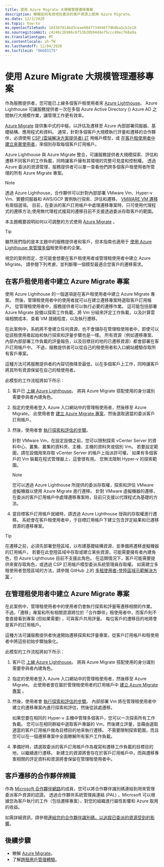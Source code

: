 ```yaml
---
title: 使用 Azure Migrate 大規模管理遷移專案
description: 瞭解如何有效地在委派的客戶資源上使用 Azure Migrate。
ms.date: 12/3/2020
ms.topic: how-to
ms.openlocfilehash: 184307814bd3ceae6047734946f79b0ba5cb2e10
ms.sourcegitcommit: c4246c2b986c6f53b20b94d4e75ccc49ec768a9a
ms.translationtype: MT
ms.contentlocale: zh-TW
ms.lasthandoff: 12/04/2020
ms.locfileid: "96603175"
---
```

# <a name="manage-migration-projects-at-scale-with-azure-migrate"></a>使用 Azure Migrate 大規模管理遷移專案

作為服務提供者，您可能已上線多個客戶租使用者來 [Azure Lighthouse](../overview.md)。 Azure Lighthouse 可讓服務提供者一次在多個 Azure Active Directory () Azure AD 之間執行大規模作業，讓管理工作更有效率。

[Azure Migrate](../../migrate/migrate-services-overview.md) 提供集中式的中樞，以評估及遷移至 Azure 內部部署伺服器、基礎結構、應用程式和資料。 通常，針對多個客戶大規模執行評量和遷移的合作夥伴，必須使用 [CSP (雲端解決方案提供者) 訂](/partner-center/customers-revoke-admin-privileges) 用帳戶模型，或 [在客戶租使用者中建立來賓使用者](/azure/active-directory/external-identities/what-is-b2b)，來個別存取每個客戶訂用帳戶。

Azure Lighthouse 與 Azure Migrate 整合，可讓服務提供者大規模探索、評估和遷移不同客戶的工作負載，同時讓客戶擁有其環境的完整可見度和控制權。 透過 Azure 委派的資源管理，服務提供者可以單一查看他們跨多個客戶租使用者所管理的所有 Azure Migrate 專案。

> [!NOTE]
> 透過 Azure Lighthouse，合作夥伴可以針對內部部署 VMware Vm、Hyper-v Vm、實體伺服器和 AWS/GCP 實例執行探索、評估和遷移。 [VMWARE VM 遷移](../../migrate/server-migrate-overview.md)有兩個選項。 目前，在委派的客戶訂用帳戶中處理遷移專案時，只可使用代理程式的遷移方法;使用無代理程式複寫的遷移目前不支援透過委派存取客戶的範圍。

本主題概要說明如何以可調整的方式使用 [Azure Migrate](../../migrate/migrate-services-overview.md) 。

> [!TIP]
> 雖然我們指的是本主題中的服務提供者和客戶，但本指南也適用于 [使用 Azure Lighthouse 來管理多個](../concepts/enterprise.md)租使用者的企業。

視您的案例而定，您可能會想要在客戶租使用者或管理租使用者中建立 Azure Migrate。 請參閱下列考慮，並判斷哪一個模型最適合您客戶的遷移需求。

## <a name="create-an-azure-migrate-project-in-the-customer-tenant"></a>在客戶租使用者中建立 Azure Migrate 專案

使用 Azure Lighthouse 的一個選項是在客戶租使用者中建立 Azure Migrate 專案。 然後，管理租使用者中的使用者就可以在建立遷移專案時選取客戶訂用帳戶。 從管理租使用者中，服務提供者可以執行必要的遷移作業。 這可能包括部署 Azure Migrate 設備以探索工作負載、將 Vm 分組來評定工作負載，以及計算雲端相關成本、查看 VM 就緒程度，以及執行遷移。

在此案例中，系統將不會建立任何資源，也不會儲存在管理租使用者中，即使可以從該租使用者起始和執行探索和評量步驟也是一樣。 所有資源（例如遷移專案、內部內部部署工作負載的評量報告，以及目標目的地的已遷移資源）都會部署在客戶訂用帳戶中。 不過，服務提供者可以從自己的租使用者和入口網站體驗存取所有客戶專案。

這種方法可將服務提供者的內容切換降至最低，以在多個客戶上工作，同時讓客戶將其所有資源保留在自己的租使用者。

此模型的工作流程將如下所示：

1. 客戶已 [上線 Azure Lighthouse](onboard-customer.md)。 將與 Azure Migrate 搭配使用的身分識別需要參與者內建角色。
1. 指定的使用者登入 Azure 入口網站中的管理租使用者，然後移至 Azure Migrate。 此使用者會 [建立 Azure Migrate 專案](/migrate/create-manage-projects.md)，然後選取適當的委派客戶訂用帳戶。
1. 然後，使用者會 [執行探索和評估的步驟](../../migrate/tutorial-discover-vmware.md)。

   針對 VMware Vm，在設定設備之前，您可以限制探索 vCenter Server 的資料中心、叢集、叢集的資料夾、主機、主機的資料夾或個別 Vm。 若要設定範圍，請在設備用來存取 vCenter Server 的帳戶上指派許可權。 如果有多個客戶的 Vm 裝載在程式管理器上，這會很有用。 您無法限制 Hyper-v 的探索範圍。

    > [!NOTE]
    > 您可以透過 Azure Lighthouse 所提供的委派存取權，探索和評估 VMware 虛擬機器以使用 Azure Migrate 進行遷移。 針對 VMware 虛擬機器的遷移，在委派的客戶訂用帳戶中處理遷移專案時，目前只支援以代理程式為基礎的方法。

1. 當目標客戶訂用帳戶就緒時，請透過 Azure Lighthouse 授與的存取權進行遷移。 系統會在客戶租使用者中，于目標訂用帳戶下建立包含評定結果和已遷移資源的遷移專案。

> [!TIP]
> 在遷移之前，必須先部署登陸區域，以布建基礎結構資源，並準備將遷移虛擬機器的訂用帳戶。 若要在此登陸區域中存取或建立某些資源，可能需要擁有者內建角色，但 Azure Lighthouse 目前不支援此角色。 在這類情況下，客戶可能需要提供來賓存取角色，或透過 CSP 訂用帳戶模型委派系統管理員存取權。 如需建立多租使用者登陸區域的方法，請參閱 GitHub 上的 [多租使用者-登陸區域示範解決方案](https://github.com/Azure/Multi-tenant-Landing-Zones) 。

## <a name="create-an-azure-migrate-project-in-the-managing-tenant"></a>在管理租使用者中建立 Azure Migrate 專案

在此案例中，管理租使用者中的使用者仍會執行探索和評量等遷移相關的作業。 不過，「遷移」專案和所有相關資源將位於「合作夥伴」租使用者中，而客戶則不會直接看到專案 (但如果需要) ，可與客戶共用評量。 每位客戶的遷移目的地將會是客戶的訂用帳戶。

這種方法可讓服務提供者快速開始遷移探索和評量專案，從客戶訂用帳戶和租使用者中將這些初始步驟抽象化。

此模型的工作流程將如下所示：

1. 客戶已 [上線 Azure Lighthouse](onboard-customer.md)。 將與 Azure Migrate 搭配使用的身分識別需要參與者內建角色。
1. 指定的使用者登入 Azure 入口網站中的管理租使用者，然後移至 Azure Migrate。 此使用者會在屬於管理租使用者的訂用帳戶中 [建立 Azure Migrate 專案](/migrate/create-manage-projects.md) 。
1. 然後，使用者會 [執行探索和評估的步驟](../../migrate/tutorial-discover-vmware.md)。 內部部署 Vm 將在管理租使用者中建立的遷移專案內進行探索和評估，然後從該處遷移。

   如果您要在相同的 Hyper-v 主機中管理多個客戶，您可以一次探索所有工作負載。 您可以在相同群組中選取客戶專屬的 Vm，然後建立評量，並藉由選取適當的客戶訂用帳戶做為目標目的地來執行遷移。 不需要限制探索範圍，而且您可以在一個遷移專案中全面瞭解所有客戶工作負載。

1. 準備好時，請選取委派的客戶訂用帳戶作為複寫和遷移工作負載的目標目的地，以繼續進行遷移。 新建立的資源將會存在於客戶訂用帳戶中，而與遷移專案相關的評定資料和資源將會保留在管理租使用者中。

## <a name="partner-recognition-for-customer-migrations"></a>客戶遷移的合作夥伴辨識

作為 [Microsoft 合作夥伴網路](https://partner.microsoft.com)的成員，您可以將合作夥伴識別碼連結到用來管理委派客戶資源的認證。 透過合作夥伴系統管理員連結 (PAL) ，Microsoft 可以根據您為客戶執行的工作（包括遷移專案），對您的組織進行屬性影響和 Azure 取用的收益。

如需詳細資訊，請參閱[連結您的合作夥伴識別碼，以追蹤已委派的資源受到的影響](partner-earned-credit.md)。

## <a name="next-steps"></a>後續步驟

- 瞭解 [Azure Migrate](../../migrate/migrate-services-overview.md)。
- 了解[跨租用戶管理體驗](../concepts/cross-tenant-management-experience.md)。

